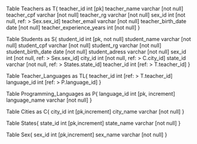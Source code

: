 Table Teachers as T{
  teacher_id int [pk]
  teacher_name varchar [not null]
  teacher_cpf varchar [not null]
  teacher_rg varchar [not null]
  sex_id int [not null, ref: > Sex.sex_id]
  teacher_email varchar [not null]
  teacher_birth_date date [not null]
  teacher_experience_years int [not null]
}

Table Students as S{
  student_id int [pk, not null]
  student_name varchar [not null]
  student_cpf varchar [not null]
  student_rg varchar [not null]
  student_birth_date date [not null]
  student_adress varchar [not null]
  sex_id int [not null, ref: > Sex.sex_id]
  city_id int [not null, ref: > C.city_id]
  state_id varchar [not null, ref: > States.state_id]
  teacher_id int [ref: > T.teacher_id]
}

Table Teacher_Languages as TL{
  teacher_id int [ref: > T.teacher_id]
  language_id int [ref: > P.language_id]
}

Table Programming_Languages as P{
  language_id int [pk, increment]
  language_name varchar [not null]
}

Table Cities as C{
  city_id int [pk,increment]
  city_name varchar [not null]
}

Table States{
  state_id int [pk,increment]
  state_name varchar [not null]
}

Table Sex{
  sex_id int [pk,increment]
  sex_name varchar [not null]
}

